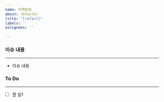 ```yaml
---
name: 리펙토링
about: refactor
title: "[refact]"
labels: ''
assignees: ''

---
```


### 이슈 내용
---
 - 이슈 내용

### To Do
---
- [ ] 할 일1
